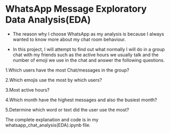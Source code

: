 # WhatsApp Message Exploratory Data Analysis(EDA)

* The reason why I choose WhatsApp as my analysis is because I always wanted to know more about my chat room behaviour.

* In this project, I will attempt to find out what normally I will do in a group chat with my friends such as the active hours we usually talk and the number of emoji we use in the chat and answer the following questions.

1.Which users have the most Chat/messages in the group?

2.Which emojis use the most by which users?

3.Most active hours?

4.Which month have the highest messages and also the busiest month?

5.Determine which word or text did the user use the most?



The complete explanation and code is in my whatsapp_chat_analysis(EDA).ipynb file.

